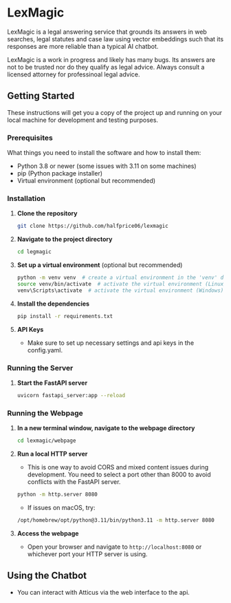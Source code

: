 # LexMagic

LexMagic is a legal answering service that grounds its answers in web searches, legal statutes and case law using vector embeddings such that its responses are more reliable than a typical AI chatbot.

LexMagic is a work in progress and likely has many bugs. Its answers are not to be trusted nor do they qualify as legal advice. Always consult a licensed attorney for professinoal legal advice.

## Getting Started

These instructions will get you a copy of the project up and running on your local machine for development and testing purposes.

### Prerequisites

What things you need to install the software and how to install them:

- Python 3.8 or newer (some issues with 3.11 on some machines)
- pip (Python package installer)
- Virtual environment (optional but recommended)

### Installation

1. **Clone the repository**

    ```sh
    git clone https://github.com/halfprice06/lexmagic
    ```

2. **Navigate to the project directory**

    ```sh
    cd legmagic
    ```

3. **Set up a virtual environment** (optional but recommended)

    ```sh
    python -m venv venv  # create a virtual environment in the 'venv' directory
    source venv/bin/activate  # activate the virtual environment (Linux/Mac)
    venv\Scripts\activate  # activate the virtual environment (Windows)
    ```

4. **Install the dependencies**

    ```sh
    pip install -r requirements.txt
    ```

5. **API Keys**

    - Make sure to set up necessary settings and api keys in the config.yaml.

### Running the Server

1. **Start the FastAPI server**

    ```sh
    uvicorn fastapi_server:app --reload
    ```

### Running the Webpage

1. **In a new terminal window, navigate to the webpage directory**

    ```sh
    cd lexmagic/webpage
    ```

2. **Run a local HTTP server**

    - This is one way to avoid CORS and mixed content issues during development. You need to select a port other than 8000 to avoid conflicts with the FastAPI server.

    ```sh
    python -m http.server 8080
    ```
    
    - If issues on macOS, try:

    ```sh
    /opt/homebrew/opt/python@3.11/bin/python3.11 -m http.server 8080
    ```

3. **Access the webpage**

    - Open your browser and navigate to `http://localhost:8080` or whichever port your HTTP server is using.

## Using the Chatbot

- You can interact with Atticus via the web interface to the api.